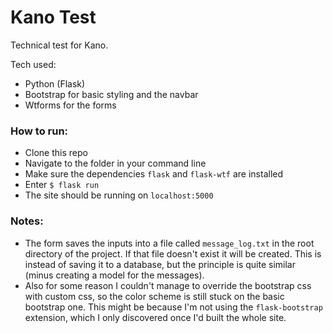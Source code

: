 # Kano Test

Technical test for Kano.

Tech used:
- Python (Flask)
- Bootstrap for basic styling and the navbar
- Wtforms for the forms

### How to run:

- Clone this repo
- Navigate to the folder in your command line
- Make sure the dependencies `flask` and `flask-wtf` are installed
- Enter `$ flask run`
- The site should be running on `localhost:5000`

### Notes:

- The form saves the inputs into a file called `message_log.txt` in the root directory of the project. If that file doesn't exist it will be created. This is instead of saving it to a database, but the principle is quite similar (minus creating a model for the messages).
- Also for some reason I couldn't manage to override the bootstrap css with custom css, so the color scheme is still stuck on the basic bootstrap one. This might be because I'm not using the `flask-bootstrap` extension, which I only discovered once I'd built the whole site.